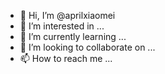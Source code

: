 - 👋 Hi, I’m @aprilxiaomei
- 👀 I’m interested in ...
- 🌱 I’m currently learning ...
- 💞️ I’m looking to collaborate on ...
- 📫 How to reach me ...

<!---
aprilxiaomei/aprilxiaomei is a ✨ special ✨ repository because its `README.md` (this file) appears on your GitHub profile.
You can click the Preview link to take a look at your changes.
--->
